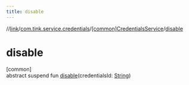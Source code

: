 ```yaml
---
title: disable
---
```

//[link](../../../index.html)/[com.tink.service.credentials](../index.html)/[[common]CredentialsService](index.html)/[disable](disable.html)



# disable



[common]\
abstract suspend fun [disable](disable.html)(credentialsId: [String](https://kotlinlang.org/api/latest/jvm/stdlib/kotlin/-string/index.html))





